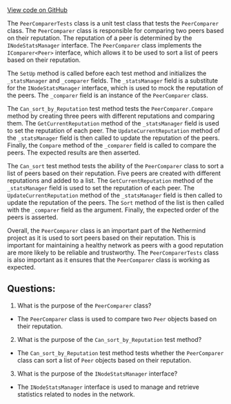 [View code on GitHub](https://github.com/NethermindEth/nethermind/src/Nethermind/Nethermind.Network.Test/PeerComparerTests.cs)

The `PeerComparerTests` class is a unit test class that tests the `PeerComparer` class. The `PeerComparer` class is responsible for comparing two peers based on their reputation. The reputation of a peer is determined by the `INodeStatsManager` interface. The `PeerComparer` class implements the `IComparer<Peer>` interface, which allows it to be used to sort a list of peers based on their reputation.

The `SetUp` method is called before each test method and initializes the `_statsManager` and `_comparer` fields. The `_statsManager` field is a substitute for the `INodeStatsManager` interface, which is used to mock the reputation of the peers. The `_comparer` field is an instance of the `PeerComparer` class.

The `Can_sort_by_Reputation` test method tests the `PeerComparer.Compare` method by creating three peers with different reputations and comparing them. The `GetCurrentReputation` method of the `_statsManager` field is used to set the reputation of each peer. The `UpdateCurrentReputation` method of the `_statsManager` field is then called to update the reputation of the peers. Finally, the `Compare` method of the `_comparer` field is called to compare the peers. The expected results are then asserted.

The `Can_sort` test method tests the ability of the `PeerComparer` class to sort a list of peers based on their reputation. Five peers are created with different reputations and added to a list. The `GetCurrentReputation` method of the `_statsManager` field is used to set the reputation of each peer. The `UpdateCurrentReputation` method of the `_statsManager` field is then called to update the reputation of the peers. The `Sort` method of the list is then called with the `_comparer` field as the argument. Finally, the expected order of the peers is asserted.

Overall, the `PeerComparer` class is an important part of the Nethermind project as it is used to sort peers based on their reputation. This is important for maintaining a healthy network as peers with a good reputation are more likely to be reliable and trustworthy. The `PeerComparerTests` class is also important as it ensures that the `PeerComparer` class is working as expected.
## Questions: 
 1. What is the purpose of the `PeerComparer` class?
- The `PeerComparer` class is used to compare two `Peer` objects based on their reputation.

2. What is the purpose of the `Can_sort_by_Reputation` test method?
- The `Can_sort_by_Reputation` test method tests whether the `PeerComparer` class can sort a list of `Peer` objects based on their reputation.

3. What is the purpose of the `INodeStatsManager` interface?
- The `INodeStatsManager` interface is used to manage and retrieve statistics related to nodes in the network.